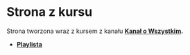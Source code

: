 # Strona z kursu
Strona tworzona wraz z kursem z kanału <strong>[Kanał o Wszystkim](https://www.youtube.com/c/KodeksonlinePl)<strong>.

- [Playlista](https://www.youtube.com/watch?v=BBHQGNkOb5w&list=PL6aekdNhY7DCmEzy303ZDo31d9uSYDCTt)